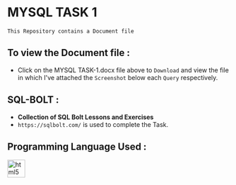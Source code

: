 # MYSQL TASK 1

`This Repository contains a Document file`  

## To view the Document file :

- Click on the MYSQL TASK-1.docx file above to `Download` and view the file in which I've attached the `Screenshot` below each `Query` respectively.

## SQL-BOLT :

- **Collection of SQL Bolt Lessons and Exercises**
- `https://sqlbolt.com/` is used to complete the Task.

###

<h2 align="left">Programming Language Used :</h2>

<div align="left">
  <img src="https://cdn.jsdelivr.net/gh/devicons/devicon/icons/mysql/mysql-original.svg" height="40" alt="html5 logo"  />
  <img width="12" />